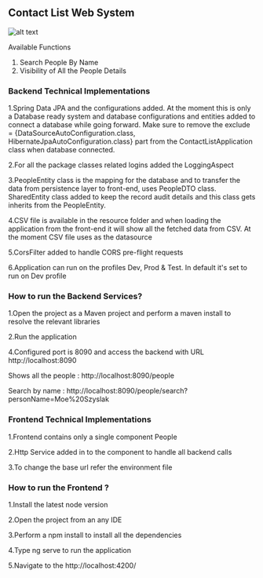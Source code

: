 ## Contact List Web System

![alt text](https://github.com/[username]/[reponame]/blob/[branch]/application-snapshot.PNG?raw=true)

Available Functions

1. Search People By Name
2. Visibility of All the People Details

### Backend Technical Implementations 

1.Spring Data JPA and the configurations added. At the moment this is only a Database ready system and database configurations and entities added to connect a database while going forward. Make sure to remove the exclude = {DataSourceAutoConfiguration.class, HibernateJpaAutoConfiguration.class} part from the ContactListApplication class when database connected.

2.For all the package classes related logins added the LoggingAspect

3.PeopleEntity class is the mapping for the database and to transfer the data from persistence layer to front-end, uses PeopleDTO class. SharedEntity class added to keep the record audit details and this class gets inherits from the PeopleEntity.

4.CSV file is available in the resource folder and when loading the application from the front-end it will show all the fetched data from CSV. At the moment CSV file uses as the datasource

5.CorsFilter added to handle CORS pre-flight requests

6.Application can run on the profiles Dev, Prod & Test. In default it's set to run on Dev profile

### How to run the Backend Services?

1.Open the project as a Maven project and perform a maven install to resolve the relevant libraries

2.Run the application

4.Configured port is 8090 and access the backend with URL http://localhost:8090

Shows all the people : http://localhost:8090/people

Search by name : http://localhost:8090/people/search?personName=Moe%20Szyslak

### Frontend Technical Implementations 

1.Frontend contains only a single component People

2.Http Service added in to the component to handle all backend calls 

3.To change the base url refer the environment file

### How to run the Frontend ?

1.Install the latest node version

2.Open the project from an any IDE

3.Perform a npm install to install all the dependencies

4.Type ng serve to run the application

5.Navigate to the http://localhost:4200/

